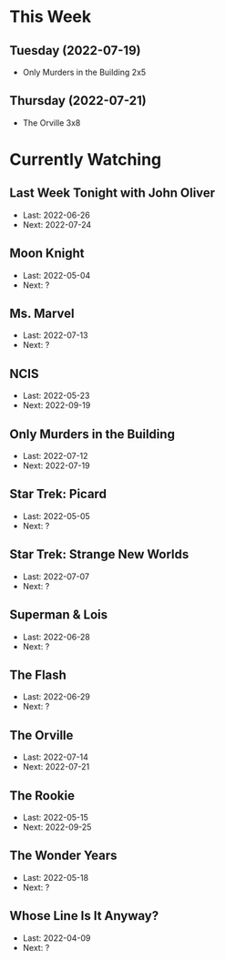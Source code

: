 # This Week

## Tuesday (2022-07-19)
- Only Murders in the Building 2x5

## Thursday (2022-07-21)
- The Orville 3x8

# Currently Watching

## Last Week Tonight with John Oliver
- Last: 2022-06-26
- Next: 2022-07-24

## Moon Knight
- Last: 2022-05-04
- Next: ?

## Ms. Marvel
- Last: 2022-07-13
- Next: ?

## NCIS
- Last: 2022-05-23
- Next: 2022-09-19

## Only Murders in the Building
- Last: 2022-07-12
- Next: 2022-07-19

## Star Trek: Picard
- Last: 2022-05-05
- Next: ?

## Star Trek: Strange New Worlds
- Last: 2022-07-07
- Next: ?

## Superman & Lois
- Last: 2022-06-28
- Next: ?

## The Flash
- Last: 2022-06-29
- Next: ?

## The Orville
- Last: 2022-07-14
- Next: 2022-07-21

## The Rookie
- Last: 2022-05-15
- Next: 2022-09-25

## The Wonder Years
- Last: 2022-05-18
- Next: ?

## Whose Line Is It Anyway?
- Last: 2022-04-09
- Next: ?


